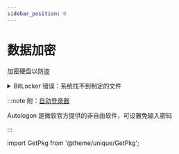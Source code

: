 ```yaml
---
sidebar_position: 0
---
```


# 数据加密

加密硬盘以防盗

<details>
    <summary>BitLocker 错误：系统找不到制定的文件</summary>

管理员运行：

    mv C:\Windows\System32\Recovery\ReAgent.xml C:\Windows\System32\Recovery\ReAgent.xml.old

</details>

:::note 附：[自动登录器](https://docs.microsoft.com/zh-cn/sysinternals/downloads/autologon)

Autologon 是微软官方提供的非自由软件，可设置免输入密码

<GetPkg choco="autologon" />

:::

import GetPkg from '@theme/unique/GetPkg';
